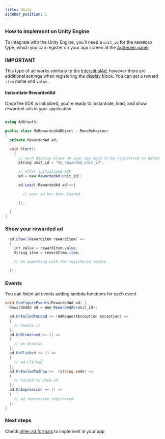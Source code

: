 ```yaml
---
title: Unity
sidebar_position: 1
---
```


### How to implement on Unity Engine

To integrate with the Unity Engine, you'll need a `unit_id` for the `REWARDED` type, which you can register on your app screen at the [AdServer panel](https://adserver.adgrowth.com/mfe-apps/apps).

### IMPORTANT

This type of ad works similarly to the [InterstitialAd](../../category/interstitial/), however there are additional settings when registering the display block.
You can set a reward `item` name and `value`.

#### Instantiate RewardedAd

Once the SDK is initialized, you're ready to instantiate, load, and show rewarded ads in your application.

```csharp

using AdGrowth;

public class MyRewardedAdObject : MonoBehaviour
{
  private RewardedAd ad;

  void Start()
    {
      // each display place on your app need to be registered on AdServer Panel.
      String unit_id = "my_rewarded_unit_id";

      // after initialized SDK
      ad = new RewardedAd(unit_id);

      ad.Load((RewardedAd ad)=>{

        // your ad has been loaded

      });

  }
}
```

### Show your rewarded ad

```csharp
  ad.Show((RewardItem rewardItem) => 
  {
    int value = rewardItem.value;
    String item = rewardItem.item;

    // do something with the registered reward

  });
```

### Events
You can listen ad events adding lambda functions for each event

```csharp
void ConfigureEvents(RewardedAd ad) {
  RewardedAd ad = new RewardedAd(unit_id);

  ad.OnFailedToLoad += (AdRequestException exception) =>
  {
    // handle it
  };
  ad.OnDismissed += () =>
  {
    // on dismiss
  };
  ad.OnClicked += () =>
  {
    // ad clicked
  };
  ad.OnFailedToShow +=  (string code) =>
  {
    // failed to show ad
  };
  ad.OnImpression += () =>
  {
    // ad impression registered
  };
}
```

### Next steps

Check [other ad formats](../../usage/) to implement in your app
